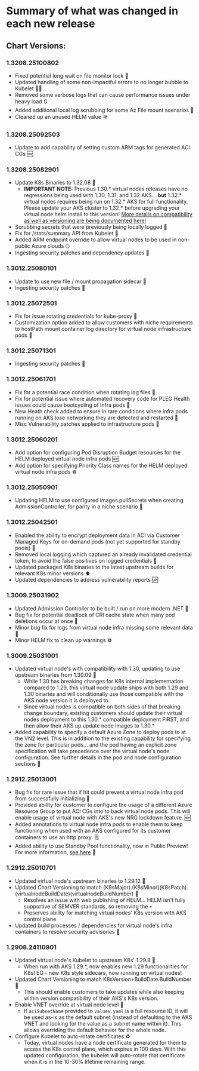 # Summary of what was changed in each new release

## Chart Versions:
### 1.3208.25100802
- Fixed potential long wait on file monitor lock 🔐
- Updated handling of some non-impactful errors to no longer bubble to Kubelet 👌🏿
- Removed some verbose logs that can cause performance issues under heavy load 🔃
- Added additional local log scrubbing for some Az File mount scenarios 🧼
- Cleaned up an unused HELM value 🪖

### 1.3208.25092503
- Update to add capability of setting custom ARM tags for generated ACI CGs 🆕

### 1.3208.25082901
- Update K8s Binaries to 1.32.08 🎊
  - **IMPORTANT NOTE:** Previous 1.30.* virtual nodes releases have no regressions being used with 1.30, 1.31, and 1.32 AKS... **but** 1.32.* virtual nodes requires being run on 1.32.* AKS for full functionality. Please update your AKS cluster to 1.32.* before upgrading your virtual node helm install to this version! [More details on compatibility as well as versioning are being documented here!](/Docs/VersionCompatibility.md)
- Scrubbing secrets that were previously being locally logged 🧼
- Fix for /stats/summary API from Kubelet 🗽
- Added ARM endpoint override to allow virtual nodes to be used in non-public Azure clouds 🤐
- Ingesting security patches and dependency updates 🔐

### 1.3012.25080101
- Update to use new file / mount propagation sidecar 🚃
- Ingesting security patches 🔐

### 1.3012.25072501
- Fix for issue rotating credentials for kube-proxy 🐛
- Customization option added to allow customers with niche requirements to hostPath mount container log directory for virtual node infrastructure pods 🛃

### 1.3012.25071301
- Ingesting security patches 🔐

### 1.3012.25061701
- Fix for a potential race condition when rotating log files 🐛
- Fix for potential issue where automated recovery code for PLEG Health issues could cause bootcycling of infra pods 🦟
- New Heath check added to ensure in rare conditions where infra pods running on AKS lose networking they are detected and restarted 🛜
- Misc Vulnerability patches applied to infrastructure pods 🔐

### 1.3012.25060201
- Add option for configuring Pod Disruption Budget resources for the HELM deployed virtual node infra pods 🆕
- Add option for specifying Priority Class names for the HELM deployed virtual node infra pods ☸️

### 1.3012.25050901
- Updating HELM to use configured images.pullSecrets when creating AdmissionController, for parity in a niche scenario 🦜

### 1.3012.25042501
- Enabled the ability to encrypt deployment data in ACI via Customer Managed Keys for on-demand pods (not yet supported for standby pools) 🔑
- Removed local logging which captured an already invalidated credential token, to avoid the false positives on logged credentials 🐛
- Updated packaged K8s binaries to the latest upstream builds for relevant K8s minor versions ⬆️
- Updated dependencies to address vulnerability reports 🆙

### 1.3009.25031902
- Updated Admission Controller to be built / run on more modern .NET 🥅
- Bug fix for potential deadlock of CRI cache state when many pod deletions occur at once 🐛
- Minor bug fix for logs from virtual node infra missing some relevant data 🐛
- Minor HELM fix to clean up warnings ☸️

### 1.3009.25031001
- Updated virtual node's with compatibility with 1.30, updating to use upstream binaries from 1.30.09 🐣
  - While 1.30 has breaking changes for K8s internal implementation compared to 1.29, this virtual node update ships with both 1.29 and 1.30 binaries and will conditionally use those compatible with the AKS node version it is deployed to.
  - Since virtual nodes is compatible on both sides of that breaking change boundary, existing customers should update their virtual nodes deployment to this 1.30.* compatible deployment FIRST, and then allow their AKS up update node images to 1.30.*
- Added capability to specify a default Azure Zone to deploy pods to at the VN2 level. This is in addition to the existing capability for specifying the zone for particular pods... and the pod having an explicit zone specification will take precedence over the virtual node's node configuration. See further details in the pod and node configuration sections 📝

### 1.2912.25013001
- Bug fix for rare issue that if hit could prevent a virtual node infra pod from successfully initializing 🐛
- Provided ability for customer to configure the usage of a different Azure Resource Group to put ACI CGs into to back virtual node pods. This will enable usage of virtual node with AKS's new NRG lockdown feature. 🆕
- Added annotations to virtual node infra pods to enable them to keep functioning when used with an AKS configured for its customer containers to use an http proxy. 🗒️
- Added ability to use Standby Pool functionality, now in Public Preview! For more information, [see here](https://learn.microsoft.com/en-us/azure/container-instances/container-instances-standby-pool-overview) 🎱

### 1.2912.25010701
- Updated virtual node's upstream binaries to 1.29.12 🐣
- Updated Chart Versioning to match (K8sMajor).(K8sMinor)(K8sPatch).(virtualnodeBuildDate)(virtualnodeBuildNumber) 📰
  - Resolves an issue with web publishing of HELM... HELM isn't fully supportive of SEMVER standards, so removing the `+`
  - Preserves ability for matching virtual nodes' K8s version with AKS control plane
- Updated build processes / dependencies for virtual node's infra containers to resolve security advisories 🔐

### 1.2908.24110801
- Updated virtual node's Kubelet to upstream K8s' 1.29.8 🐣
  - When run with AKS 1.29.*, now enables new 1.29 functionalities for K8s! EG - new K8s style sidecars, now running on virtual nodes!
- Updated Chart Versioning to match K8sVersion+BuildDate.BuildNumber 📰
  - This should enable customers to take updates while also keeping within version compatibility of their AKS's K8s version. 
- Enable VNET override at virtual node level 🛜
  - If `aciSubnetName` provided to `values.yaml` is a full resource ID, it will be used as-is as the default subnet (instead of defaulting to the AKS VNET and looking for the value as a subnet name within it). This allows overriding the default behavior for the whole node.
- Configure Kubelet to auto-rotate certificates ♻️
  - Today, virtual nodes have a node certificate generated for them to access the K8s control plane, which expires in 100 days. With this updated configuration, the kubelet will auto-rotate that certificate when it is in the 10-30% lifetime remaining range. 